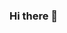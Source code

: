 ### Hi there 👋

<!--
**jalopezgarcia01/jalopezgarcia01** is a ✨ _special_ ✨ repository because its `README.md` (this file) appears on your GitHub profile.


<h1 align= "center"><b>Hello World! :earth_asia:</b></h1>


<p align="center">
I am a Chemical Engineer from Mexico: Mexico:. Machine Learning and Data Science enthusiast with practical applications of case studies in the chemical industry. I have recently started projects to develop my FrontEnd skills.
</p>
<p align="center">
I am passionate about learning new things that are from my area in chemistry to implement them in code. :rocket: 
</p>

**🌱 Currently working on:**

<code><a href="https://www.python.org/" target="_blank"><img height="50" src="https://www.vectorlogo.zone/logos/python/python-ar21.svg"></a></code>
<code><a href="https://flask.palletsprojects.com/en/1.1.x/" target="_blank"><img height="50" src="https://www.vectorlogo.zone/logos/pocoo_flask/pocoo_flask-ar21.svg"></a></code>
<code><a href="https://www.javascript.com/" target="_blank"><img height="50" src="https://www.vectorlogo.zone/logos/javascript/javascript-ar21.svg"></a></code>
<code><a href="https://www.mongodb.com/" target="_blank"><img height="50" src="https://www.vectorlogo.zone/logos/mongodb/mongodb-ar21.svg"></a></code>


**🌱 Looking forward to learn:**

<code><a href="https://reactjs.org/" target="_blank"><img height="50" src="https://www.vectorlogo.zone/logos/reactjs/reactjs-ar21.svg"></a></code>


**📫 Reach me at:**<br>

[![Linkedin: Jesús López](https://img.shields.io/badge/-Mohitp98-blue?style=flat-square&logo=Linkedin&logoColor=white&link=https://www.linkedin.com/in/jes%C3%BAs-armando-l%C3%B3pez-8a6218159/)](https://www.linkedin.com/in/jes%C3%BAs-armando-l%C3%B3pez-8a6218159/)
<a href="https://www.instagram.com/jalopez_garcia/" target="_blank"><img src="https://img.shields.io/badge/@_mohitp98_-%23E4405F.svg?&style=flat-square&logo=instagram&logoColor=white" alt="Instagram"></a>
[![Twitter: Jesús López](https://img.shields.io/twitter/follow/MP_1298?style=social)](https://twitter.com/jalopez_garcia)
[![GitHub: Jesús López](https://img.shields.io/github/followers/Mohitp98?label=Mohitp98&style=social)](https://github.com/jalopezgarcia01)


⭐️ From [Mohitp98](https://github.com/Mohitp98)
